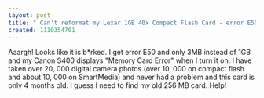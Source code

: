 ```yaml
---
layout: post
title: " Can't reformat my Lexar 1GB 40x Compact Flash Card - error E50"
created: 1110354701
---
```

<p>Aaargh! Looks like it is b*rked. I get error E50 and only 3MB instead of 1GB and my Canon S400 displays "Memory Card Error" when I turn it on. I have taken over 20, 000 digital camera photos (over 10, 000 on compact flash and about 10, 000 on SmartMedia) and never had a problem and this card is only 4 months old. I guess I need to find my old 256 MB card. Help!</p>

